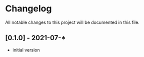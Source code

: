 # Changelog

All notable changes to this project will be documented in this file.

## [0.1.0] - 2021-07-*

- initial version
